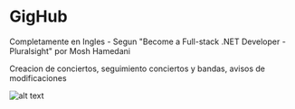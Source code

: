# GigHub

Completamente en Ingles - Segun "Become a Full-stack .NET Developer - Pluralsight" por Mosh Hamedani

Creacion de conciertos, seguimiento conciertos y bandas, avisos de modificaciones


![alt text](https://user-images.githubusercontent.com/31046332/32850646-7afc7c88-ca11-11e7-8022-ed3cf1710d42.png)
